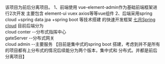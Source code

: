 该项目为前后分离项目。
    1、前端使用 vue-element-admin作为基础前端框架进行2次开发 
      主要包含 element-ui vuex axios等等vue组件
    2、后端采用spring cloud  +spring data jpa +spring boot 等技术搭建 的快速开发框架  <a href="https://gitee.com/y747718944/QiYueSpring-Cloud">七月Spring cloud</a>
      目前后端分为   
       cloud conter --分布式指挥中心   
       gateServer    --分布式网关   
       cloud admin  --主要服务 
       【目前是集中式的spring boot 搭建，考虑到并不是所有的项目都有上分布式的情况后续能分为两个版本，集中式和 分布式。并都是前后分离项目】